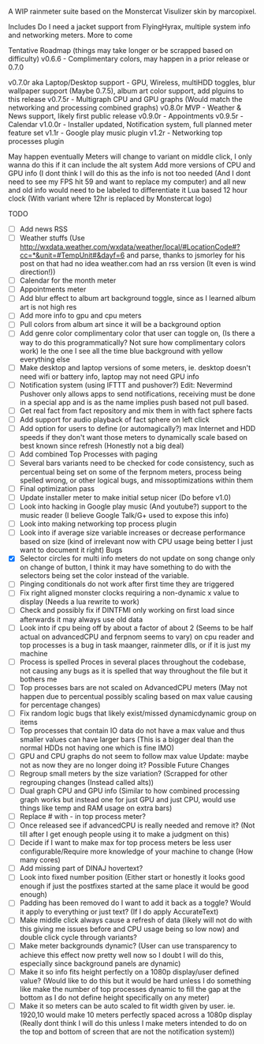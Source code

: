 A WIP rainmeter suite based on the Monstercat Visulizer skin by marcopixel.

Includes Do I need a jacket support from FlyingHyrax, multiple system info and networking meters. More to come

Tentative Roadmap (things may take longer or be scrapped based on difficulty)
v0.6.6 - Complimentary colors, may happen in a prior release or 0.7.0

v0.7.0r aka Laptop/Desktop support - GPU, Wireless, multiHDD toggles, blur wallpaper support (Maybe 0.7.5), album art color support, add plguins to this release
v0.7.5r - Multigraph CPU and GPU graphs (Would match the networking and processing combined graphs) 
v0.8.0r MVP - Weather & News support, likely first public release
v0.9.0r - Appointments
v0.9.5r - Calendar
v1.0.0r - Installer updated, Notification system, full planned meter feature set
v1.1r - Google play music plugin
v1.2r - Networking top processes plugin

May happen eventually
Meters will change to variant on middle click, I only wanna do this if it can include the alt system
Add more versions of CPU and GPU info (I dont think I will do this as the info is not too needed (And I dont need to see my FPS hit 59 and want to replace my computer) and all new and old info would need to be labeled to differentiate it 
Lua based 12 hour clock (With variant where 12hr is replaced by Monstercat logo)

TODO
- [ ] Add news RSS
- [ ] Weather stuffs (Use http://wxdata.weather.com/wxdata/weather/local/#LocationCode#?cc=*&unit=#TempUnit#&dayf=6 and parse, thanks to jsmorley for his post on that had no idea weather.com had an rss version (It even is wind direction!))
- [ ] Calendar for the month meter
- [ ] Appointments meter
- [ ] Add blur effect to album art background toggle, since as I learned album art is not high res
- [ ] Add more info to gpu and cpu meters
- [ ] Pull colors from album art since it will be a background option
- [ ] Add genre color complimentary color that user can toggle on, (Is there a way to do this programmatically? Not sure how complimentary colors work) Ie the one I see all the time blue background with yellow everything else
- [ ] Make desktop and laptop versions of some meters, ie. desktop doesn't need wifi or battery info, laptop may not need GPU info
- [ ] Notification system (using IFTTT and pushover?) Edit: Nevermind Pushover only allows apps to send notifications, receiving must be done in a special app and is as the name implies push based not pull based.
- [ ] Get real fact from fact repository and mix them in with fact sphere facts
- [ ] Add support for audio playback of fact sphere on left click
- [ ] Add option for users to define (or automagically?) max Internet and HDD speeds if they don't want those meters to dynamically scale based on best known since refresh (Honestly not a big deal)
- [ ] Add combined Top Processes with paging
- [ ] Several bars variants need to be checked for code consistency, such as percentual being set on some of the ferpnom meters, process being spelled wrong, or other logical bugs, and missoptimizations within them
- [ ] Final optimization pass
- [ ] Update installer meter to make initial setup nicer (Do before v1.0)
- [ ] Look into hacking in Google play music (And youtube?) support to the music reader (I believe Google Talk/G+ used to expose this info)
- [ ] Look into making networking top process plugin
- [ ] Look into if average size variable increases or decrease performance based on size (kind of irrelevant now with CPU usage being better I just want to document it right)
Bugs
- [X] Selector circles for multi info meters do not update on song change only on change of button, I think it may have something to do with the selectors being set the color instead of the variable.
- [ ] Pinging conditionals do not work after first time they are triggered
- [ ] Fix right aligned monster clocks requiring a non-dynamic x value to display (Needs a lua rewrite to work)
- [ ] Check and possibly fix if DINTFMI only working on first load since afterwards it may always use old data
- [ ] Look into if cpu being off by about a factor of about 2 (Seems to be half actual on advancedCPU and ferpnom seems to vary) on cpu reader and top processes is a bug in task maanger, rainmeter dlls, or if it is just my machine
- [ ] Process is spelled Proces in several places throughout the codebase, not causing any bugs as it is spelled that way throughout the file but it bothers me
- [ ] Top processes bars are not scaled on AdvancedCPU meters (May not happen due to percentual possibly scaling based on max value causing for percentage changes)
- [ ] Fix random logic bugs that likely exist/missed dynamicdynamic group on items
- [ ] Top processes that contain IO data do not have a max value and thus smaller values can have larger bars (This is a bigger deal than the normal HDDs not having one which is fine IMO)
- [ ] GPU and CPU graphs do not seem to follow max value Update: maybe not as now they are no longer doing it?
Possible Future Changes
- [ ] Regroup small meters by the size variation? (Scrapped for other regrouping changes (Instead called alts))
- [ ] Dual graph CPU and GPU info (Similar to how combined processing graph works but instead one for just GPU and just CPU, would use things like temp and RAM usage on extra bars)
- [ ] Replace # with - in top process meter?
- [ ] Once released see if advancedCPU is really needed and remove it? (Not till after I get enough people using it to make a judgment on this)
- [ ] Decide if I want to make max for top process meters be less user configurable/Require more knowledge of your machine to change (How many cores)
- [ ] Add missing part of DINAJ hovertext?
- [ ] Look into fixed number position (Either start or honestly it looks good enough if just the postfixes started at the same place it would be good enough)
- [ ] Padding has been removed do I want to add it back as a toggle? Would it apply to everything or just text? (If I do apply AccurateText)
- [ ] Make middle click always cause a refresh of data (likely will not do with this giving me issues before and CPU usage being so low now) and double click cycle through variants?
- [ ] Make meter backgrounds dynamic? (User can use transparency to achieve this effect now pretty well now so I doubt I will do this, especially since background panels are dynamic)
- [ ] Make it so info fits height perfectly on a 1080p display/user defined value? (Would like to do this but it would be hard unless I do something like make the number of top processes dynamic to fill the gap at the bottom as I do not define height specifically on any meter)
- [ ] Make it so meters can be auto scaled to fit width given by user. ie. 1920,10 would make 10 meters perfectly spaced across a 1080p display (Really dont think I will do this unless I make meters intended to do on the top and bottom of screen that are not the notification system))